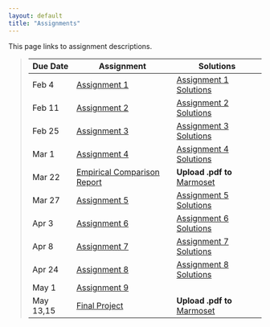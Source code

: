 ```yaml
---
layout: default
title: "Assignments"
---
```


This page links to assignment descriptions.

> Due Date |                Assignment                                | Solutions                                               |
> -------- | -------------------------------------------------------- | ------------------------------------------------------- |
> Feb 4    | [Assignment 1](../assign/assign01.html)                  | [Assignment 1 Solutions](../assign/sol/assign01sol.pdf) |
> Feb 11   | [Assignment 2](../assign/assign02.html)                  | [Assignment 2 Solutions](../assign/sol/assign02sol.pdf) |
> Feb 25   | [Assignment 3](../assign/assign03.html)                  | [Assignment 3 Solutions](../assign/sol/assign03sol.pdf) |
> Mar 1    | [Assignment 4](../assign/assign04.html)                  | [Assignment 4 Solutions](../assign/sol/assign04sol.pdf) |
> Mar 22   | [Empirical Comparison Report](../assign/emp_comp.html)   | **Upload .pdf to** [Marmoset](https://cs.ycp.edu/marmoset/login) |
> Mar 27   | [Assignment 5](../assign/assign05.html)                  | [Assignment 5 Solutions](../assign/sol/assign05sol.pdf) |
> Apr 3    | [Assignment 6](../assign/assign06.html)                  | [Assignment 6 Solutions](../assign/sol/assign06sol.pdf) |
> Apr 8    | [Assignment 7](../assign/assign07.html)                  | [Assignment 7 Solutions](../assign/sol/assign07sol.pdf) |
> Apr 24   | [Assignment 8](../assign/assign08.html)                  | [Assignment 8 Solutions](../assign/sol/assign08sol.pdf) |
> May 1    | [Assignment 9](../assign/assign09.html)                  |  |
> May 13,15| [Final Project](../assign/finalproj.html)                | **Upload .pdf to** [Marmoset](https://cs.ycp.edu/marmoset/login) |
